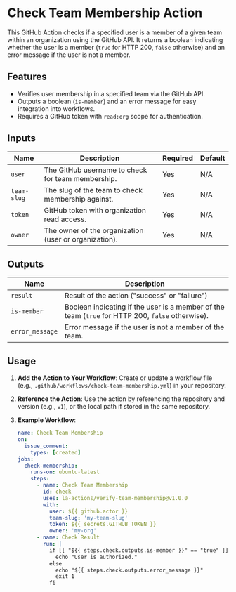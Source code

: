 # Check Team Membership Action

This GitHub Action checks if a specified user is a member of a given team within an organization using the GitHub API. It returns a boolean indicating whether the user is a member (`true` for HTTP 200, `false` otherwise) and an error message if the user is not a member.

## Features
- Verifies user membership in a specified team via the GitHub API.
- Outputs a boolean (`is-member`) and an error message for easy integration into workflows.
- Requires a GitHub token with `read:org` scope for authentication.

## Inputs
| Name        | Description                                      | Required | Default |
|-------------|--------------------------------------------------|----------|---------|
| `user`      | The GitHub username to check for team membership. | Yes      | N/A     |
| `team-slug` | The slug of the team to check membership against. | Yes      | N/A     |
| `token`     | GitHub token with organization read access.      | Yes      | N/A     |
| `owner`     | The owner of the organization (user or organization). | Yes      | N/A     |

## Outputs
| Name           | Description                                           |
|----------------|-------------------------------------------------------|
| `result`       | Result of the action ("success" or "failure")         |
| `is-member`    | Boolean indicating if the user is a member of the team (`true` for HTTP 200, `false` otherwise). |
| `error_message`| Error message if the user is not a member of the team. |

## Usage
1. **Add the Action to Your Workflow**:
   Create or update a workflow file (e.g., `.github/workflows/check-team-membership.yml`) in your repository.

2. **Reference the Action**:
   Use the action by referencing the repository and version (e.g., `v1`), or the local path if stored in the same repository.

3. **Example Workflow**:
   ```yaml
   name: Check Team Membership
   on:
     issue_comment:
       types: [created]
   jobs:
     check-membership:
       runs-on: ubuntu-latest
       steps:
         - name: Check Team Membership
           id: check
           uses: la-actions/verify-team-membership@v1.0.0
           with:
             user: ${{ github.actor }}
             team-slug: 'my-team-slug'
             token: ${{ secrets.GITHUB_TOKEN }}
             owner: 'my-org'
         - name: Check Result
           run: |
             if [[ "${{ steps.check.outputs.is-member }}" == "true" ]]; then
               echo "User is authorized."
             else
               echo "${{ steps.check.outputs.error_message }}"
               exit 1
             fi
